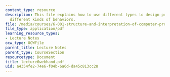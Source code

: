 ```yaml
---
content_type: resource
description: This file explains how to use different types to design procedures with
  different kinds of behaviors.
file: /media/courses/6-001-structure-and-interpretation-of-computer-programs-spring-2005/a4354fe274e6f04b6a6dda45c813cc28_lecture6webhand.pdf
file_type: application/pdf
learning_resource_types:
- Lecture Notes
ocw_type: OCWFile
parent_title: Lecture Notes
parent_type: CourseSection
resourcetype: Document
title: lecture6webhand.pdf
uid: a4354fe2-74e6-f04b-6a6d-da45c813cc28
---
```

